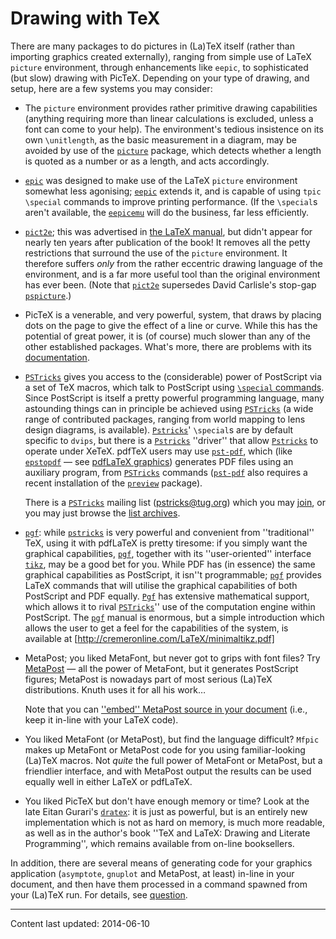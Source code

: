 # Drawing with TeX

There are many packages to do pictures in (La)TeX itself (rather than
importing graphics created externally), ranging from simple use of
LaTeX `picture` environment, through enhancements like
`eepic`, to 
sophisticated (but slow) drawing with PicTeX. Depending on your type
of drawing, and setup, here are a few systems you may consider:
  

-  The `picture` environment provides rather primitive
    drawing capabilities (anything requiring more than linear
    calculations is excluded, unless a font can come to your help).  The
    environment's tedious insistence on its own `\unitlength`, as the
    basic measurement in a diagram, may be avoided by use of the
    [`picture`](http://ctan.org/pkg/picture) package, which detects whether a length is quoted
    as a number or as a length, and acts accordingly.
-  [`epic`](http://ctan.org/pkg/epic) was designed to make use of the LaTeX
    `picture` environment somewhat less agonising;
    [`eepic`](http://ctan.org/pkg/eepic) extends it, and is capable of using `tpic`
    `\special` commands to improve printing performance.  (If the
    `\special`s aren't available, the [`eepicemu`](http://ctan.org/pkg/eepicemu) will do the
    business, far less efficiently.
-  [`pict2e`](http://ctan.org/pkg/pict2e); this was advertised in 
    [the LaTeX manual](./FAQ-latex-books.html), but didn't appear for nearly
    ten years after publication of the book!  It removes all the petty
    restrictions that surround the use of the `picture`
    environment.  It therefore suffers _only_ from the rather
    eccentric drawing language of the environment, and is a far more
    useful tool than the original environment has ever been.  (Note that
    [`pict2e`](http://ctan.org/pkg/pict2e) supersedes David Carlisle's stop-gap
    [`pspicture`](http://ctan.org/pkg/pspicture).)
-  PicTeX is a venerable, and very powerful, system, that draws
    by placing dots on the page to give the effect of a line or curve.  While
    this has the potential of great power, it is (of course) much slower
    than any of the other established packages.  What's more, there
    are problems with its [documentation](./FAQ-docpictex.html).
-  [`PSTricks`](http://ctan.org/pkg/PSTricks) gives you access to the (considerable) power of
    PostScript via a set of TeX macros, which talk to PostScript using 
    [`\special` commands](./FAQ-specials.html).  Since PostScript is itself a
    pretty powerful programming language, many astounding things can in
    principle be achieved using [`PSTricks`](http://ctan.org/pkg/PSTricks) (a wide range of
    contributed packages, ranging from world mapping to lens design
    diagrams, is available).
    [`Pstricks`](http://ctan.org/pkg/Pstricks)' `\special`s are
    by default specific to `dvips`, but there is
    a [`Pstricks`](http://ctan.org/pkg/Pstricks) ''driver'' that allow [`Pstricks`](http://ctan.org/pkg/Pstricks) to
    operate under XeTeX.  pdfTeX users may use [`pst-pdf`](http://ctan.org/pkg/pst-pdf),
    which (like [`epstopdf`](http://ctan.org/pkg/epstopdf)&nbsp;&mdash; see 
    [pdfLaTeX graphics](./FAQ-pdftexgraphics.html)) generates
    PDF files using an auxiliary program, from [`PSTricks`](http://ctan.org/pkg/PSTricks)
    commands ([`pst-pdf`](http://ctan.org/pkg/pst-pdf) also requires a recent installation of
    the [`preview`](http://ctan.org/pkg/preview) package).
  

    There is a [`PSTricks`](http://ctan.org/pkg/PSTricks) mailing list
    (<a href="mailto:pstricks@tug.org">pstricks@tug.org</a>) which you may
    [join](http://tug.org/mailman/listinfo/pstricks), or you may
    just browse the 
    [list archives](http://tug.org/pipermail/pstricks/).
-  [`pgf`](http://ctan.org/pkg/pgf): while [`pstricks`](http://ctan.org/pkg/pstricks) is very powerful and
    convenient from ''traditional'' TeX, using it with pdfLaTeX is
    pretty tiresome: if you 
    simply want the graphical capabilities, [`pgf`](http://ctan.org/pkg/pgf), together with
    its ''user-oriented'' interface [`tikz`](http://ctan.org/pkg/tikz), may be a good
    bet for you.  While PDF has (in essence) the same graphical
    capabilities as PostScript, it isn''t programmable; [`pgf`](http://ctan.org/pkg/pgf) provides
    LaTeX commands that will utilise the graphical capabilities of
    both PostScript and PDF equally.  [`Pgf`](http://ctan.org/pkg/Pgf) has extensive
    mathematical support, which allows it to rival [`PSTricks`](http://ctan.org/pkg/PSTricks)''
    use of the computation engine within PostScript.
    The [`pgf`](http://ctan.org/pkg/pgf) manual is enormous, but a simple introduction which
    allows the user to get a feel for the capabilities of the system, is
    available at [http://cremeronline.com/LaTeX/minimaltikz.pdf]
-  MetaPost; you liked MetaFont, but never got to grips with font files?
    Try [MetaPost](./FAQ-MP.html)&nbsp;&mdash;
    all the power of MetaFont, but it generates PostScript figures; MetaPost
    is nowadays part of most serious (La)TeX distributions.  Knuth
    uses it for all his work&hellip;
  

    Note that you can 
    [''embed'' MetaPost source in your document](./FAQ-inlgrphapp.html) (i.e.,
    keep it in-line with your LaTeX code).
-  You liked MetaFont (or MetaPost), but find the language difficult?
    `Mfpic` makes up MetaFont or MetaPost code for you using
    familiar-looking (La)TeX macros.  Not _quite_ the full power
    of MetaFont or MetaPost, but a friendlier interface, and with MetaPost output
    the results can be used equally well in either LaTeX or pdfLaTeX.
-  You liked PicTeX but don't have enough memory or time?  Look
    at the late Eitan Gurari's [`dratex`](http://ctan.org/pkg/dratex): it is just as powerful,
    but is an entirely new implementation which is not as hard on
    memory, is much more readable,
    as well as in the author's book ''TeX and LaTeX: Drawing and
    Literate Programming'', which remains available from on-line
    booksellers.

In addition, there are several means of generating code for your
graphics application (`asymptote`, `gnuplot` and
MetaPost, at least) in-line in your document, and then have them
processed in a command spawned from your (La)TeX run.  For details,
see [question](./FAQ-inlgrphapp.html).


----

Content last updated: 2014-06-10
